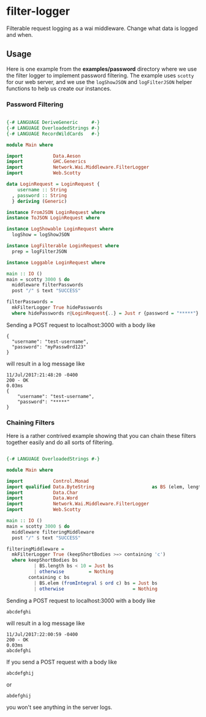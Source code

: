 # filter-logger

Filterable request logging as a wai middleware. Change what data is logged and when.

## Usage

Here is one example from the **examples/password** directory where we use the filter logger to implement password filtering. The example uses `scotty` for our web server, and we use the `logShowJSON` and `logFilterJSON` helper functions to help us create our instances.

### Password Filtering

```haskell

{-# LANGUAGE DeriveGeneric     #-}
{-# LANGUAGE OverloadedStrings #-}
{-# LANGUAGE RecordWildCards   #-}

module Main where

import           Data.Aeson
import           GHC.Generics
import           Network.Wai.Middleware.FilterLogger
import           Web.Scotty

data LoginRequest = LoginRequest {
    username :: String
  , password :: String
  } deriving (Generic)

instance FromJSON LoginRequest where
instance ToJSON LoginRequest where

instance LogShowable LoginRequest where
  logShow = logShowJSON

instance LogFilterable LoginRequest where
  prep = logFilterJSON

instance Loggable LoginRequest where

main :: IO ()
main = scotty 3000 $ do
  middleware filterPasswords
  post "/" $ text "SUCCESS"

filterPasswords =
  mkFilterLogger True hidePasswords
  where hidePasswords r@LoginRequest{..} = Just r {password = "*****"}

```

Sending a POST request to localhost:3000 with a body like
```
{
  "username": "test-username",
  "password": "myPassw0rd123"
}
```

  will result in a log message like
```
11/Jul/2017:21:48:20 -0400
200 - OK
0.03ms
{
    "username": "test-username",
    "password": "*****"
}
```

### Chaining Filters

Here is a rather contrived example showing that you can chain these filters together easily and do all sorts of filtering.

```haskell

{-# LANGUAGE OverloadedStrings #-}

module Main where

import           Control.Monad
import qualified Data.ByteString                     as BS (elem, length)
import           Data.Char
import           Data.Word
import           Network.Wai.Middleware.FilterLogger
import           Web.Scotty

main :: IO ()
main = scotty 3000 $ do
  middleware filteringMiddleware
  post "/" $ text "SUCCESS"

filteringMiddleware =
  mkFilterLogger True (keepShortBodies >=> containing 'c')
  where keepShortBodies bs
          | BS.length bs < 10 = Just bs
          | otherwise         = Nothing
        containing c bs
          | BS.elem (fromIntegral $ ord c) bs = Just bs
          | otherwise                         = Nothing

```

Sending a POST request to localhost:3000 with a body like
```
abcdefghi
```

will result in a log message like
```
11/Jul/2017:22:00:59 -0400
200 - OK
0.03ms
abcdefghi
```

If you send a POST request with a body like
```
abcdefghij
```
or
```
abdefghij
```

you won't see anything in the server logs.
